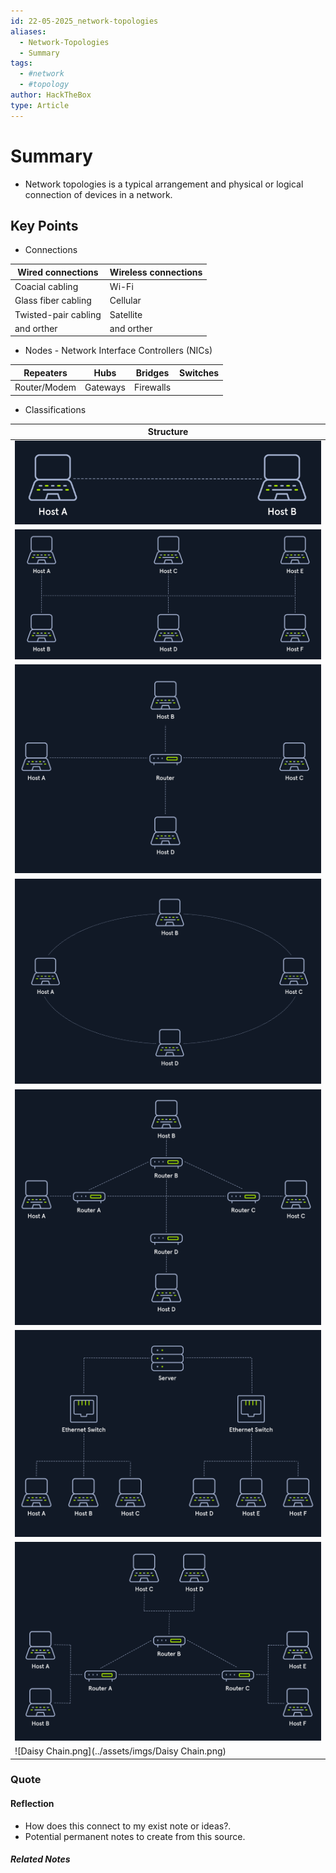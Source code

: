 ```yaml
---
id: 22-05-2025_network-topologies
aliases:
  - Network-Topologies
  - Summary
tags:
  - #network
  - #topology
author: HackTheBox
type: Article
---
```


# Summary

- Network topologies is a typical arrangement and physical or logical connection of devices in a network.

## Key Points

- Connections

| Wired connections   | Wireless connections    |
|--------------- | --------------- |
| Coacial cabling   | Wi-Fi   |
| Glass fiber cabling   | Cellular   |
| Twisted-pair cabling   | Satellite   |
| and orther   | and orther   |

- Nodes - Network Interface Controllers (NICs)

| Repeaters | Hubs | Bridges | Switches |
| --------------- | --------------- | --------------- | --------------- |
| Router/Modem | Gateways | Firewalls |  |

- Classifications

| Structure  |
| --------------  |
| ![Point-to-Point.png](../assets/imgs/Point-to-Point.png) |
| ![Bus.png](../assets/imgs/Bus.png) |
| ![Star.png](../assets/imgs/Star.png)            |
|![Ring.png](../assets/imgs/Ring.png) |
| ![Mesh.png](../assets/imgs/Mesh.png)            |
|![Tree.png](../assets/imgs/Tree.png) |
| ![Hybrid.png](../assets/imgs/Hybrid.png)          |
|![Daisy Chain.png](../assets/imgs/Daisy Chain.png) |

### Quote

#### Reflection

- How does this connect to my exist note or ideas?.
- Potential permanent notes to create from this source.

##### Related Notes
